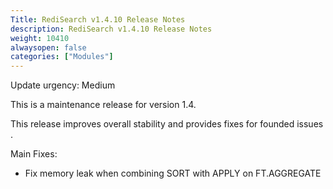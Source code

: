 ```yaml
---
Title: RediSearch v1.4.10 Release Notes
description: RediSearch v1.4.10 Release Notes
weight: 10410
alwaysopen: false
categories: ["Modules"]
---
```


Update urgency: Medium

This is a maintenance release for version 1.4.

This release improves overall stability and provides fixes for founded issues .

Main Fixes:

* Fix memory leak when combining SORT with APPLY on FT.AGGREGATE
